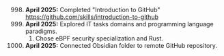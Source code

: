 998. **April 2025:** Completed "Introduction to GitHub" https://github.com/skills/introduction-to-github
999. **April 2025:** Explored IT tasks domains and programming language paradigms.
     1. Chose eBPF security specialization and Rust.
1000. **April 2025:** Connected Obsidian folder to remote GitHub repository.